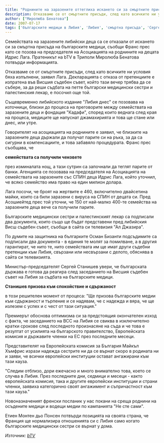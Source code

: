 ```yaml
---
title: "Роднините на заразените оттеглиха искането си за смъртните присъди"
description: Отказваме се от смъртните присъди, след като всичките ни условия бяха изпълнени. Декларацията с отказа от претенциите е изпратена във Висшия съдебен съвет, заявил Идрис Лага пред Франс прес.
author: ["Миролюба Бенатова"]
date: 2007-07-17
tags: ['българските медици в Либия', 'Либия', 'смъртна присъда', 'Сергей Станишев']
---
```


Семействата на заразените либийски деца са се отказали от искането си за смъртна присъда на българските медици, съобщи Франс прес като се позова на председателя на Асоциацията на роднините на децата Идрис Лага. Пратеникът на bTV в Триполи Миролюба Бенатова потвърди информацията.

Отказваме се от смъртните присъди, след като всичките ни условия бяха изпълнени, заявил Лага. Декларацията с отказа от претенциите е изпратена във Висшия съдебен съвет, който тази вечер трябва да се събере, за да реши съдбата на петте български медицински сестри и палестинския лекар, е посочил още той.

Същевременно либийското издание "Либия днес" се позовава на източници, близки до процеса на преговорите между семействата на заразените деца и фондация "Кадафи", според които веднага след края на процеса, медиците ще напуснат джамахирията и това ще стане или днес, или утре.

Говорителят на асоциацията на роднините е заявил, че близките на заразените деца държали да получат парите си на ръка, за да са сигурни в компенсациите, и това забавяло процедурата. Франс прес съобщава, че 

**семействата са получили чековете**

през изминалата нощ, а тази сутрин са започнали да теглят парите от банки. Агенцията се позовава на председателя на Асоциацията на семействата на заразените със СПИН деца Идрис Лага, който уточнил, че всяко семейство има право на един милион долара.

Лага посочи, че броят на жертвите е 460, включително двайсетина майки, които са били заразени с вируса на СПИН от децата си. Пред Асошиейтед прес той уточни, че 150 от най-малко 400-те семейства на заразените деца вече са получили парите.

Българските медицински сестри и палестинският лекар са подписали два документа, които също ще бъдат представени пред либийския Висш съдебен съвет, съобщи в сайта си телевизия "Ал Джазира".

По думите на защитника на българките Осман Бизанти подсъдимите са подписали два документа - в единия те молят за помилване, а в другия гарантират, че нито те, нито семействата им ще имат други съдебни претенции към Либия, свързани или несвързани с делото, обяснява в сайта си телевизията.

Министър-председателят Сергей Станишев увери, че българската държава е готова да реагира след заседанието на Висшия съдебен съвет на Либия за съдбата на българските медици.

**Станишев призова към спокойствие и сдържаност**

в този решителен момент от процеса: "Ще призова българските медии към сдържаност и търпение и се надявам, че с надежда и вяра, че ще излезем с успех и с чест от тази ситуация."

Премиерът обоснова оптимизма си за предстоящия окончателен изход с факта, че заседанието на ВСС на Либия се свиква в изключително кратки срокове след последното произнасяне на съда и че това е резултат от усилията на българското правителство, Европейската комисия и държавите членки на ЕС през последните месеци.

Представителят на Европейската комисия за България Майкъл Хъмфрис изрази надежда сестрите ни да се върнат скоро в родината ни и заяви, че всички европейски институции остават ангажирани към тази кауза.

"Следим отблизо, дори ежечасно и много внимателно това, което се случва в Либия. През последните дни, седмици и месеци - както европейската комисия, така и другите европейски институции и страни членки, заявиха категорично своят ангажимент и съпричастност към тази кауза."

Новоназначеният френски посланик у нас покани на среща роднини на осъдените медици и водещи медии по кампанията "Не сте сами".

Етиен Монтен дьо Понсен потвърди позицията на своята страна, че Франция ще нормализира отношенията си с Либия само когато българските медицински сестри се върнат у дома.

*Източник: [bTV](https://btvnovinite.bg/59193-Rodninite_na_zarazenite_ottegliha_iskaneto_si_za_smartnite_prisadi.html)*
